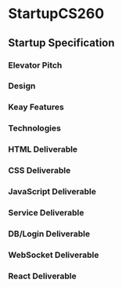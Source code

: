 # StartupCS260
## Startup Specification

### Elevator Pitch

### Design

### Keay Features

### Technologies

### HTML Deliverable

### CSS Deliverable

### JavaScript Deliverable

### Service Deliverable

### DB/Login Deliverable

### WebSocket Deliverable

### React Deliverable

